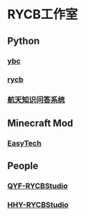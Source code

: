 # RYCB工作室

## Python
### [ybc][ybc]
### [rycb][rycb]
### [航天知识问答系统][akqas]
## Minecraft Mod
### [EasyTech][ET]
## People
### [QYF-RYCBStudio][qr]
### [HHY-RYCBStudio][hr]

[ybc]:https://QYF-RYCBStudio.github.io/ybc
[rycb]:https://QYF-RYCBStudio.github.io/rycb.github.io
[akqas]:https://qyf-rycbstudio.github.io/Aerospace-Knowledge-Question-Answering-System/
[ET]:https://qyf-rycbstudio.github.io/EasyTech
[qr]:https://github.com/QYF-RYCBStudio
[hr]:https://github.com/HHY-RYCBStudio
